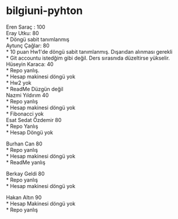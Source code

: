 # bilgiuni-pyhton

Eren Saraç : 100 <br />
Eray Utku: 80<br />
     * Döngü sabit tanımlanmış<br />
Aytunç Çağlar: 80 <br />
     * 10 puan Hw1'de döngü sabit tanımlanmış. Dışarıdan alınması gerekli<br />
     * Git accountu istedğim gibi değil. Ders sırasnıda düzeltirse yükselir.<br />
Hüseyin Karaca: 40<br />
     * Repo yanlış.<br />
     * Hesap makinesi döngü yok<br />
     * Hw2 yok<br />
     * ReadMe Düzgün değil<br />
Nazmi Yıldırım 40<br />
     * Repo yanlış<br />
     * Hesap makinesi döngü yok<br />
     * Fibonacci yok<br />
Esat Sedat Özdemir 80<br />
     * Repo Yanlış<br />
     * Hesap Döngü yok<br />

Burhan Can 80<br />
     * Repo yanlış<br />
     * Hesap makinesi döngü yok<br />
     * ReadMe yanlış<br />
 
Berkay Geldi 80<br />
     * Repo yanlış<br />
     * Hesap makinesi döngü yok<br />
 
 Hakan Altın 90<br />
     * Hesap Makinesi döngü yok<br />
     * Repo yanlış<br />
